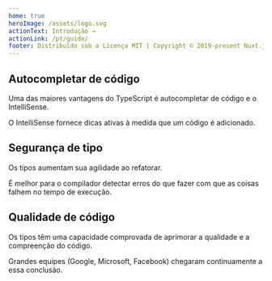 ```yaml
---
home: true
heroImage: /assets/logo.svg
actionText: Introdução →
actionLink: /pt/guide/
footer: Distribuído sob a Licença MIT | Copyright © 2019-present Nuxt.js Team
---
```


<div class="features">
  <div class="feature">
    <h2>Autocompletar de código</h2>
    <p>Uma das maiores vantagens do TypeScript é autocompletar de código e o IntelliSense.</p>
    <p> O IntelliSense fornece dicas ativas à medida que um código é adicionado.</p>
  </div>
  <div class="feature">
    <h2>Segurança de tipo</h2>
    <p>Os tipos aumentam sua agilidade ao refatorar.</p>
    <p> É melhor para o compilador detectar erros do que fazer com que as coisas falhem no tempo de execução.</p>
  </div>
  <div class="feature">
    <h2>Qualidade de código</h2>
    <p>Os tipos têm uma capacidade comprovada de aprimorar a qualidade e a compreenção do código.</p> 
    <p>Grandes equipes (Google, Microsoft, Facebook) chegaram continuamente a essa conclusão.</p>
  </div>
</div>

